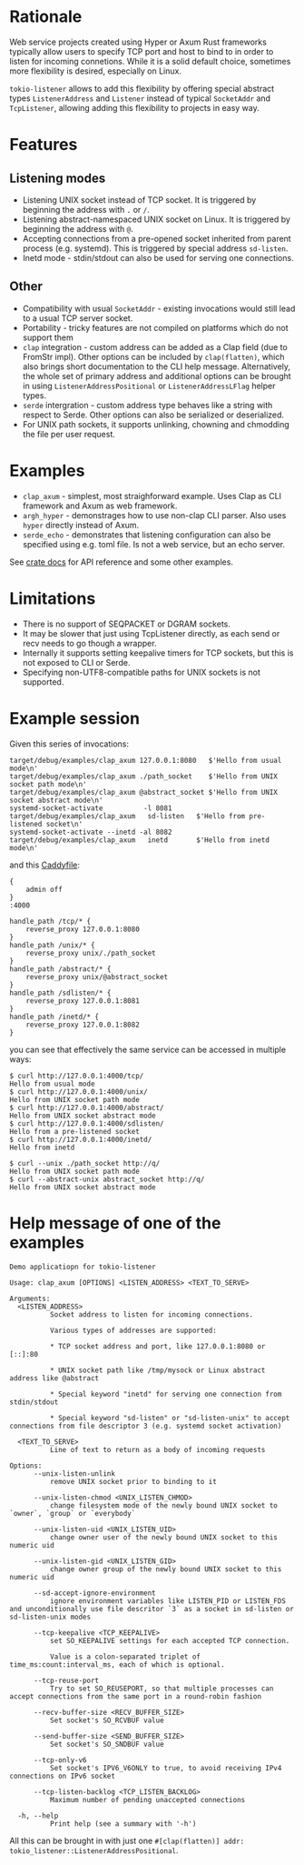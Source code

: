 # Rationale

Web service projects created using Hyper or Axum Rust frameworks typically allow users to specify TCP port and host to bind to in order to listen for incoming connetions.
While it is a solid default choice, sometimes more flexibility is desired, especially on Linux.

`tokio-listener` allows to add this flexibility by offering special abstract types `ListenerAddress` and `Listener` instead of typical `SocketAddr` and `TcpListener`, allowing adding this flexibility to projects in easy way.

# Features

## Listening modes

* Listening UNIX socket instead of TCP socket. It is triggered by beginning the address with `.` or `/`.
* Listening abstract-namespaced UNIX socket on Linux. It is triggered by beginning the address with `@`.
* Accepting connections from a pre-opened socket inherited from parent process (e.g. systemd). This is triggered by special address `sd-listen`.
* Inetd mode - stdin/stdout can also be used for serving one connections.

## Other 

* Compatibility with usual `SocketAddr` - existing invocations would still lead to a usual TCP server socket.
* Portability - tricky features are not compiled on platforms which do not support them
* `clap` integration - custom address can be added as a Clap field (due to FromStr impl). Other options can be included by `clap(flatten)`, which also brings short documentation to the CLI help message. Alternatively, the whole set of primary address and additional options can be brought in using `ListenerAddressPositional` or `ListenerAddressLFlag` helper types.
* `serde` intergration - custom address type behaves like a string with respect to Serde. Other options can also be serialized or deserialized.
* For UNIX path sockets, it supports unlinking, chowning and chmodding the file per user request.

# Examples

* `clap_axum` - simplest, most straighforward example. Uses Clap as CLI framework and Axum as web framework.
* `argh_hyper` - demonstrages how to use non-clap CLI parser. Also uses `hyper` directly instead of Axum.
* `serde_echo` - demonstrates that listening configuration can also be specified using e.g. toml file. Is not a web service, but an echo server.

See [crate docs](https://docs.rs/tokio-listener) for API reference and some other examples.

# Limitations

* There is no support of SEQPACKET or DGRAM sockets.
* It may be slower that just using TcpListener directly, as each send or recv needs to go though a wrapper.
* Internally it supports setting keepalive timers for TCP sockets, but this is not exposed to CLI or Serde.
* Specifying non-UTF8-compatible paths for UNIX sockets is not supported.

# Example session


Given this series of invocations:

```
target/debug/examples/clap_axum 127.0.0.1:8080   $'Hello from usual mode\n'
target/debug/examples/clap_axum ./path_socket    $'Hello from UNIX socket path mode\n'
target/debug/examples/clap_axum @abstract_socket $'Hello from UNIX socket abstract mode\n'
systemd-socket-activate          -l 8081 target/debug/examples/clap_axum   sd-listen   $'Hello from pre-listened socket\n'
systemd-socket-activate --inetd -al 8082 target/debug/examples/clap_axum   inetd       $'Hello from inetd mode\n'
```

and this [Caddyfile](https://caddyserver.com/):

```
{
    admin off
}
:4000

handle_path /tcp/* {
    reverse_proxy 127.0.0.1:8080
}
handle_path /unix/* {
    reverse_proxy unix/./path_socket
}
handle_path /abstract/* {
    reverse_proxy unix/@abstract_socket
}
handle_path /sdlisten/* {
    reverse_proxy 127.0.0.1:8081
}
handle_path /inetd/* {
    reverse_proxy 127.0.0.1:8082
}
```

you can see that effectively the same service can be accessed in multiple ways:

```
$ curl http://127.0.0.1:4000/tcp/
Hello from usual mode
$ curl http://127.0.0.1:4000/unix/
Hello from UNIX socket path mode
$ curl http://127.0.0.1:4000/abstract/
Hello from UNIX socket abstract mode
$ curl http://127.0.0.1:4000/sdlisten/
Hello from a pre-listened socket
$ curl http://127.0.0.1:4000/inetd/
Hello from inetd 

$ curl --unix ./path_socket http://q/
Hello from UNIX socket path mode
$ curl --abstract-unix abstract_socket http://q/
Hello from UNIX socket abstract mode
```

# Help message of one of the examples

```
Demo applicatiopn for tokio-listener

Usage: clap_axum [OPTIONS] <LISTEN_ADDRESS> <TEXT_TO_SERVE>

Arguments:
  <LISTEN_ADDRESS>
          Socket address to listen for incoming connections.
          
          Various types of addresses are supported:
          
          * TCP socket address and port, like 127.0.0.1:8080 or [::]:80
          
          * UNIX socket path like /tmp/mysock or Linux abstract address like @abstract
          
          * Special keyword "inetd" for serving one connection from stdin/stdout
          
          * Special keyword "sd-listen" or "sd-listen-unix" to accept connections from file descriptor 3 (e.g. systemd socket activation)

  <TEXT_TO_SERVE>
          Line of text to return as a body of incoming requests

Options:
      --unix-listen-unlink
          remove UNIX socket prior to binding to it

      --unix-listen-chmod <UNIX_LISTEN_CHMOD>
          change filesystem mode of the newly bound UNIX socket to `owner`, `group` or `everybody`

      --unix-listen-uid <UNIX_LISTEN_UID>
          change owner user of the newly bound UNIX socket to this numeric uid

      --unix-listen-gid <UNIX_LISTEN_GID>
          change owner group of the newly bound UNIX socket to this numeric uid

      --sd-accept-ignore-environment
          ignore environment variables like LISTEN_PID or LISTEN_FDS and unconditionally use file descritor `3` as a socket in sd-listen or sd-listen-unix modes

      --tcp-keepalive <TCP_KEEPALIVE>
          set SO_KEEPALIVE settings for each accepted TCP connection.

          Value is a colon-separated triplet of time_ms:count:interval_ms, each of which is optional.

      --tcp-reuse-port
          Try to set SO_REUSEPORT, so that multiple processes can accept connections from the same port in a round-robin fashion

      --recv-buffer-size <RECV_BUFFER_SIZE>
          Set socket's SO_RCVBUF value

      --send-buffer-size <SEND_BUFFER_SIZE>
          Set socket's SO_SNDBUF value

      --tcp-only-v6
          Set socket's IPV6_V6ONLY to true, to avoid receiving IPv4 connections on IPv6 socket

      --tcp-listen-backlog <TCP_LISTEN_BACKLOG>
          Maximum number of pending unaccepted connections

  -h, --help
          Print help (see a summary with '-h')

```

All this can be brought in with just one `#[clap(flatten)] addr: tokio_listener::ListenerAddressPositional`.
